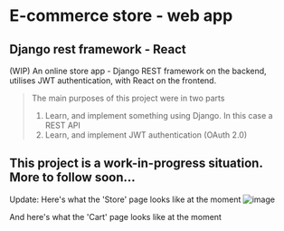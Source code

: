 # E-commerce store - web app
## Django rest framework - React
(WIP) An online store app - Django REST framework on the backend, utilises JWT authentication, with React on the frontend.

> The main purposes of this project were in two parts
> 1) Learn, and implement something using Django. In this case a REST API
> 2) Learn, and implement JWT authentication (OAuth 2.0)

This project is a work-in-progress situation.
More to follow soon...
---
Update: Here's what the 'Store' page looks like at the moment
![image](https://user-images.githubusercontent.com/18206187/227759678-a8371528-8f99-426c-bf27-de7366c9bc86.png)

And here's what the 'Cart' page looks like at the moment
